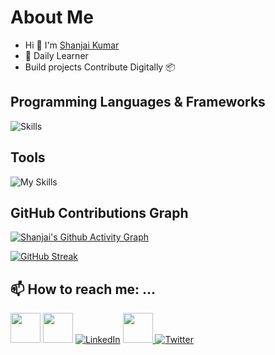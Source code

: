 

# About Me
* Hi 👋 I'm [Shanjai Kumar](https://shanjai-profiles.onrender.com/)
* 🖖 Daily Learner
* Build projects Contribute Digitally 📦

## Programming Languages & Frameworks
![Skills](https://skills.thijs.gg/icons?i=c,py,java,js,html,css,mysql,flask,sqlite,express,nodejs)

## Tools
![My Skills](https://skills.thijs.gg/icons?i=git,github,linux,arduino,raspberrypi,autocad,bootstrap,codepen,visualstudio,vscode,eclipse)

## GitHub Contributions Graph
[![Shanjai's Github Activity Graph](https://github-readme-activity-graph.vercel.app/graph?username=sAnju3888&theme=github-dark)](https://github.com/sAnju3888)
 
[![GitHub Streak](https://github-readme-streak-stats.herokuapp.com?user=sAnju3888&theme=dark)](https://git.io/streak-stats)



## 📫 How to reach me: ...

<a href="https://sAnju3888.github.io/shanjai/"><img height="48" width="48" src="https://cdn3d.iconscout.com/3d/premium/thumb/web-browser-4165162-3457172.png" ></a>
<a href="mailto:shanjaivm@gmail.com"><img height="48" width="48" src="https://i.ibb.co/vD0fmh5/iconizer-icons8-gmail.png" ></a>
<a href="https://www.linkedin.com/in/shanjayvm/">![LinkedIn](https://skills.thijs.gg/icons?i=linkedin)</a>
<a href="https://www.medium.com/@shanjaikumar0001/"> <img height="48" width="48" src="https://storage.googleapis.com/buck_create/medium%20(3).png" > </a>
<a href="https://twitter.com/Shanjai_007">![Twitter](https://skills.thijs.gg/icons?i=twitter)</a>




<!--
**sAnju3888/sAnju3888** is a ✨ _special_ ✨ repository because its `README.md` (this file) appears on your GitHub profile.

Here are some ideas to get you started:

- 🔭 I’m currently working on ...
- 🌱 I’m currently learning ...
- 👯 I’m looking to collaborate on ...
- 🤔 I’m looking for help with ...
- 💬 Ask me about ...
- 📫 How to reach me: ...
- 😄 Pronouns: ...
- ⚡ Fun fact: ...
-->
